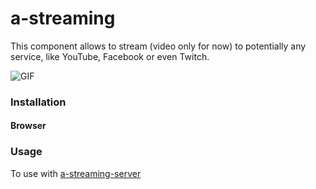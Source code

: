 # a-streaming

This component allows to stream (video only for now) to potentially any service, like YouTube, Facebook or even Twitch.

![GIF](https://media.giphy.com/media/82YkcQuXHfAVkh6ZeA/giphy.gif)

### Installation

#### Browser

### Usage

To use with [a-streaming-server](https://github.com/LewisFreitas/a-streaming-server)
